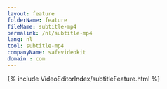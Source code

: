 ```yaml
---
layout: feature
folderName: feature
fileName: subtitle-mp4
permalink: /nl/subtitle-mp4
lang: nl
tool: subtitle-mp4
companyName: safevideokit
domain : com
---
```


{% include VideoEditorIndex/subtitleFeature.html %}

   